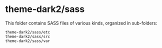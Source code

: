 # theme-dark2/sass

This folder contains SASS files of various kinds, organized in sub-folders:

    theme-dark2/sass/etc
    theme-dark2/sass/src
    theme-dark2/sass/var
